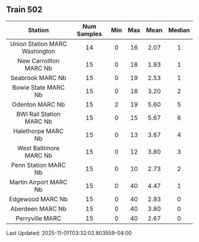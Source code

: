 ## Train 502

| Station | Num Samples | Min | Max | Mean | Median |
| :-----: | :---------: | :-: | :-: | :--: | :----: |
| Union Station MARC Washington | 14 | 0 | 16 | 2.07 | 1 |
| New Carrollton MARC Nb | 15 | 0 | 18 | 1.93 | 1 |
| Seabrook MARC Nb | 15 | 0 | 19 | 2.53 | 1 |
| Bowie State MARC Nb | 15 | 0 | 18 | 3.20 | 2 |
| Odenton MARC Nb | 15 | 2 | 19 | 5.60 | 5 |
| BWI Rail Station MARC Nb | 15 | 0 | 15 | 5.67 | 6 |
| Halethorpe MARC Nb | 15 | 0 | 13 | 3.87 | 4 |
| West Baltimore MARC Nb | 15 | 0 | 12 | 3.80 | 3 |
| Penn Station MARC Nb | 15 | 0 | 10 | 2.73 | 2 |
| Martin Airport MARC Nb | 15 | 0 | 40 | 4.47 | 1 |
| Edgewood MARC Nb | 15 | 0 | 40 | 2.93 | 0 |
| Aberdeen MARC Nb | 15 | 0 | 40 | 3.80 | 0 |
| Perryville MARC | 15 | 0 | 40 | 2.67 | 0 |


Last Updated: 2025-11-01T03:32:02.803559-04:00